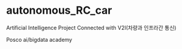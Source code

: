 # autonomous_RC_car
Artificial Intelligence Project
Connected with V2I(차량과 인프라간 통신)

Posco ai/bigdata academy
